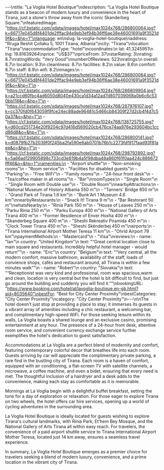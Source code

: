 ---\ntitle: "La Voglia Hotel Boutique"\ndescription: "La Voglia Hotel Boutique stands as a beacon of modern luxury and convenience in the heart of Tirana, just a stone's throw away from the iconic Skanderbeg Square."\nfeaturedImage: "https://cf.bstatic.com/xdata/images/hotel/max1024x768/286800064.jpg?k=66717e045d8f4401de2fffac94e9eb3ef94b36ff6ae38e46001691a9f3521d9f&o=&hp=1"\nlanguage: en\nslug: la-voglia-hotel-boutique\naddress: "Rruga Reshit Çollaku 5, 1001 Tirana, Albania"\ncity: "Tirana"\nlocation: "Tirana"\naccommodationType: "hotel"\ncoordinates:\n  lat: 41.3245951\n  lng: 19.81639264\nprice: "US$37"\npriceFrom: 37\nstarRating: 3\nrating: 8.7\nratingWords: "Very Good"\nnumberOfReviews: 523\nratings:\n  overall: 8.7\n  location: 9.3\n  cleanliness: 8.7\n  facilities: 8.2\n  value: 8.6\n  comfort: 8.7\n  staff: 8.9\n  wifi: 8.2\nimages:\n  - "https://cf.bstatic.com/xdata/images/hotel/max1024x768/286800064.jpg?k=66717e045d8f4401de2fffac94e9eb3ef94b36ff6ae38e46001691a9f3521d9f&o=&hp=1"\n  - "https://cf.bstatic.com/xdata/images/hotel/max1024x768/286809904.jpg?k=a21ccd60fbc4ad6050d8040e430ca1d34a12ad7d807039068a0b6c6c530bb118&o=&hp=1"\n  - "https://cf.bstatic.com/xdata/images/hotel/max1024x768/287976107.jpg?k=cc370fd0f643059f9fce24ec88ade96481c5466cb84309f27d2cb4f4d7c50a37&o=&hp=1"\n  - "https://cf.bstatic.com/xdata/images/hotel/max1024x768/136725755.jpg?k=d60cd251734e20f9204c97d416d569020cb476ce74aa976e293604bc1ccd86d8&o=&hp=1"\n  - "https://cf.bstatic.com/xdata/images/hotel/max1024x768/286800141.jpg?k=d0879fb27b2039f0f245ba2fa590e6ab0701b76b1c2273fdf917faad93f81aee&o=&hp=1"\n  - "https://cf.bstatic.com/xdata/images/hotel/max1024x768/298792892.jpg?k=5a66ad129905898c733cd3e619b4a5f98dba48a860f61f0aa424c886672fff46&o=&hp=1"\namenities:\n  - "Airport shuttle"\n  - "Non-smoking rooms"\n  - "Room service"\n  - "Facilities for disabled guests"\n  - "Parking"\n  - "Free WiFi"\n  - "Family rooms"\n  - "24-hour front desk"\n  - "Tea/coffee maker in all rooms"\n  - "Bar"\nroomTypes:\n  - "Single Room"\n  - "Single Room with Double use"\n  - "Double Room"\nnearbyAttractions:\n  - "National Museum of History Albania 550 m"\n  - "Tanners' Bridge 850 m"\n  - "Grand Park of Tirana 1.6 km"\n  - "Bunk'Art 1 Museum 4.6 km"\nnearbyRestaurants:\n  - "Snack It! Tirana 9 m"\n  - "Bar Restorant 50 m"\nwhatsNearby:\n  - "Rinia Park 150 m"\n  - "House of Leaves 250 m"\n  - "Parku Rinia 250 m"\n  - "Parku Europa 400 m"\n  - "National Gallery of Arts Tirana 400 m"\n  - "Former Residence of Enver Hoxha 400 m"\n  - "Skanderbeg Square 400 m"\n  - "Sheshi Rekreativ Piramida 450 m"\n  - "Clock Tower Tirana 450 m"\n  - "Sheshi Skënderbej 450 m"\nairports:\n  - "Tirana International Airport Mother Teresa 11 km"\n  - "Ohrid Airport 79 km"\npaymentMethods:\n  - "Mastercard"\n  - "Visa"\nreviews:\n  - name: "Ian"\n    country: "United Kingdom"\n    text: "“Great central location close to main square and restaurants.
Incredibly helpful hotel manager - would return”"\n  - name: "Eric"\n    country: "Belgium"\n    text: "“Very central, all the modern comfort, massive bathroom, availability of the staff, loads of convience shops, cafés and restaurant around, all Tirana is within a few minutes walk”"\n  - name: "Robert"\n    country: "Slovakia"\n    text: "“Receptionist was very kind and professional, room was spacious,warm and clean, location is very central but the hotel is bit difficult to find, but just go around the building and suddenly you will find it.”"\nbookingURL: "https://www.booking.com/hotel/al/lavoglia-boutique.en-gb.html?aid=8035640"\nbestFor: "Best for City Center Proximity"\nbestCategories: "City Center Proximity"\ncategory: "City Center Proximity"\n---\n\nThe hotel doesn't just stop at providing a place to stay; it immerses its guests in a vibrant array of amenities including a chic restaurant, a welcoming bar, and complimentary high-speed WiFi. For those seeking leisure within its walls, La Voglia boasts a shared lounge and an exclusive casino, promising entertainment at any hour. The presence of a 24-hour front desk, attentive room service, and convenient currency exchange service further exemplifies the hotel's dedication to guest satisfaction.

Accommodations at La Voglia are a perfect blend of modernity and comfort, featuring contemporary colorful decor that breathes life into each room. Guests arriving by car will appreciate the complimentary private parking, a rare find in the bustling city of Tirana. Each room is a haven of comfort, equipped with air conditioning, a flat-screen TV with satellite channels, a microwave, a coffee machine, and even a bidet, ensuring that every need is met. The thoughtful inclusion of a hairdryer and a desk adds to the convenience, making each stay as comfortable as it is memorable.

Mornings at La Voglia begin with a delightful buffet breakfast, setting the tone for a day of exploration or relaxation. For those eager to explore Tirana on two wheels, the hotel offers car hire services, opening up a world of cycling adventures in the surrounding area.

La Voglia Hotel Boutique is ideally located for guests wishing to explore Tirana's cultural landmarks, with Rinia Park, Et'hem Bey Mosque, and the National Gallery of Arts Tirana all within easy reach. For travelers, the convenience of a paid airport shuttle service to Tirana International Airport Mother Teresa, located just 14 km away, ensures a seamless travel experience.

In summary, La Voglia Hotel Boutique emerges as a premier choice for travelers seeking a blend of modern luxury, convenience, and a prime location in the vibrant city of Tirana.